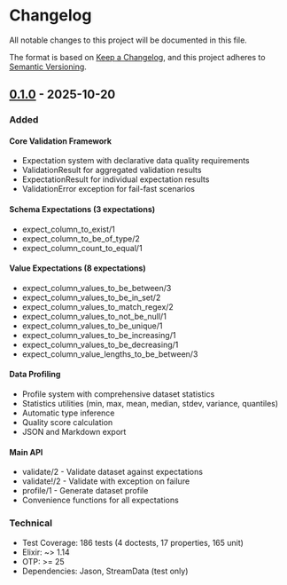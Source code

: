# Changelog

All notable changes to this project will be documented in this file.

The format is based on [Keep a Changelog](https://keepachangelog.com/en/1.0.0/),
and this project adheres to [Semantic Versioning](https://semver.org/spec/v2.0.0.html).

## [0.1.0] - 2025-10-20

### Added

#### Core Validation Framework
- Expectation system with declarative data quality requirements
- ValidationResult for aggregated validation results
- ExpectationResult for individual expectation results  
- ValidationError exception for fail-fast scenarios

#### Schema Expectations (3 expectations)
- expect_column_to_exist/1
- expect_column_to_be_of_type/2
- expect_column_count_to_equal/1

#### Value Expectations (8 expectations)
- expect_column_values_to_be_between/3
- expect_column_values_to_be_in_set/2
- expect_column_values_to_match_regex/2
- expect_column_values_to_not_be_null/1
- expect_column_values_to_be_unique/1
- expect_column_values_to_be_increasing/1
- expect_column_values_to_be_decreasing/1
- expect_column_value_lengths_to_be_between/3

#### Data Profiling
- Profile system with comprehensive dataset statistics
- Statistics utilities (min, max, mean, median, stdev, variance, quantiles)
- Automatic type inference
- Quality score calculation
- JSON and Markdown export

#### Main API
- validate/2 - Validate dataset against expectations
- validate!/2 - Validate with exception on failure
- profile/1 - Generate dataset profile
- Convenience functions for all expectations

### Technical
- Test Coverage: 186 tests (4 doctests, 17 properties, 165 unit)
- Elixir: ~> 1.14
- OTP: >= 25
- Dependencies: Jason, StreamData (test only)

[0.1.0]: https://github.com/North-Shore-AI/ExDataCheck/releases/tag/v0.1.0
